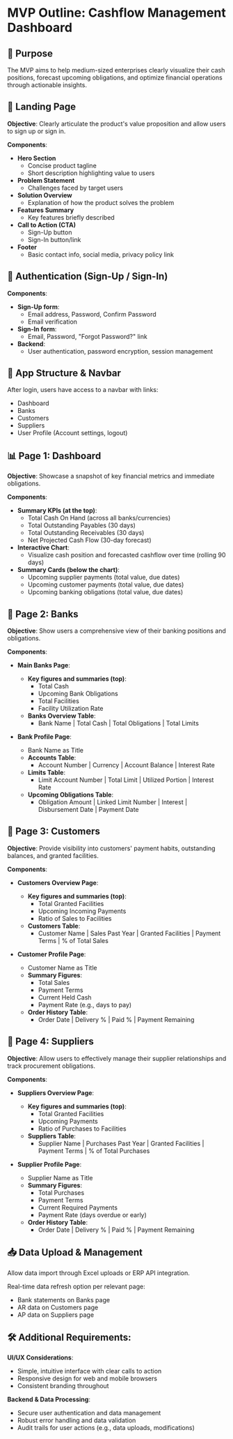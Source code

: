 # MVP Outline: Cashflow Management Dashboard

## 🎯 Purpose
The MVP aims to help medium-sized enterprises clearly visualize their cash positions, forecast upcoming obligations, and optimize financial operations through actionable insights.

## 📌 Landing Page
**Objective**: Clearly articulate the product's value proposition and allow users to sign up or sign in.

**Components**:
- **Hero Section**
  - Concise product tagline
  - Short description highlighting value to users
- **Problem Statement**
  - Challenges faced by target users
- **Solution Overview**
  - Explanation of how the product solves the problem
- **Features Summary**
  - Key features briefly described
- **Call to Action (CTA)**
  - Sign-Up button
  - Sign-In button/link
- **Footer**
  - Basic contact info, social media, privacy policy link

## 🔐 Authentication (Sign-Up / Sign-In)
**Components**:
- **Sign-Up form**:
  - Email address, Password, Confirm Password
  - Email verification
- **Sign-In form**:
  - Email, Password, "Forgot Password?" link
- **Backend**:
  - User authentication, password encryption, session management

## 📲 App Structure & Navbar
After login, users have access to a navbar with links:
- Dashboard
- Banks
- Customers
- Suppliers
- User Profile (Account settings, logout)

## 📊 Page 1: Dashboard
**Objective**: Showcase a snapshot of key financial metrics and immediate obligations.

**Components**:
- **Summary KPIs (at the top)**:
  - Total Cash On Hand (across all banks/currencies)
  - Total Outstanding Payables (30 days)
  - Total Outstanding Receivables (30 days)
  - Net Projected Cash Flow (30-day forecast)
- **Interactive Chart**:
  - Visualize cash position and forecasted cashflow over time (rolling 90 days)
- **Summary Cards (below the chart)**:
  - Upcoming supplier payments (total value, due dates)
  - Upcoming customer payments (total value, due dates)
  - Upcoming banking obligations (total value, due dates)

## 🏦 Page 2: Banks
**Objective**: Show users a comprehensive view of their banking positions and obligations.

**Components**:
- **Main Banks Page**:
  - **Key figures and summaries (top)**:
    - Total Cash
    - Upcoming Bank Obligations
    - Total Facilities
    - Facility Utilization Rate
  - **Banks Overview Table**:
    - Bank Name | Total Cash | Total Obligations | Total Limits

- **Bank Profile Page**:
  - Bank Name as Title
  - **Accounts Table**:
    - Account Number | Currency | Account Balance | Interest Rate
  - **Limits Table**:
    - Limit Account Number | Total Limit | Utilized Portion | Interest Rate
  - **Upcoming Obligations Table**:
    - Obligation Amount | Linked Limit Number | Interest | Disbursement Date | Payment Date

## 👥 Page 3: Customers
**Objective**: Provide visibility into customers' payment habits, outstanding balances, and granted facilities.

**Components**:
- **Customers Overview Page**:
  - **Key figures and summaries (top)**:
    - Total Granted Facilities
    - Upcoming Incoming Payments
    - Ratio of Sales to Facilities
  - **Customers Table**:
    - Customer Name | Sales Past Year | Granted Facilities | Payment Terms | % of Total Sales

- **Customer Profile Page**:
  - Customer Name as Title
  - **Summary Figures**:
    - Total Sales
    - Payment Terms
    - Current Held Cash
    - Payment Rate (e.g., days to pay)
  - **Order History Table**:
    - Order Date | Delivery % | Paid % | Payment Remaining

## 🚚 Page 4: Suppliers
**Objective**: Allow users to effectively manage their supplier relationships and track procurement obligations.

**Components**:
- **Suppliers Overview Page**:
  - **Key figures and summaries (top)**:
    - Total Granted Facilities
    - Upcoming Payments
    - Ratio of Purchases to Facilities
  - **Suppliers Table**:
    - Supplier Name | Purchases Past Year | Granted Facilities | Payment Terms | % of Total Purchases

- **Supplier Profile Page**:
  - Supplier Name as Title
  - **Summary Figures**:
    - Total Purchases
    - Payment Terms
    - Current Required Payments
    - Payment Rate (days overdue or early)
  - **Order History Table**:
    - Order Date | Delivery % | Paid % | Payment Remaining

## 📥 Data Upload & Management
Allow data import through Excel uploads or ERP API integration.

Real-time data refresh option per relevant page:
- Bank statements on Banks page
- AR data on Customers page
- AP data on Suppliers page

## 🛠️ Additional Requirements:
**UI/UX Considerations**:
- Simple, intuitive interface with clear calls to action
- Responsive design for web and mobile browsers
- Consistent branding throughout

**Backend & Data Processing**:
- Secure user authentication and data management
- Robust error handling and data validation
- Audit trails for user actions (e.g., data uploads, modifications) 